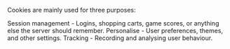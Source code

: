 Cookies are mainly used for three purposes:

Session management - Logins, shopping carts, game scores, or anything else the server should remember.
Personalise - User preferences, themes, and other settings.
Tracking - Recording and analysing user behaviour.

